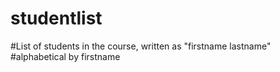 # studentlist
#List of students in the course, written as "firstname lastname"
#alphabetical by firstname
